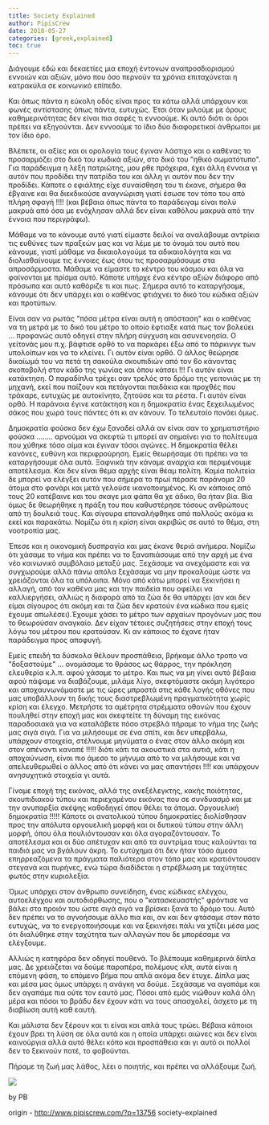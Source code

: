 ```yaml
---
title: Society Explained
author: PipisCrew
date: 2018-05-27
categories: [greek,explained]
toc: true
---
```


Διάγουμε εδώ και δεκαετίες μια εποχή έντονων αναπροσδιορισμού εννοιών και αξιών, μόνο που όσο περνούν τα χρόνια επιταχύνεται η κατρακύλα σε κοινωνικό επίπεδο.

Και όπως πάντα η εύκολη οδός είναι προς τα κάτω αλλά υπάρχουν και φωνές αντίστασης όπως πάντα, ευτυχώς. Έτσι όταν μιλούμε με όρους καθημερινότητας δεν είναι πια σαφές τι εννοούμε. Κι αυτό διότι οι όροι πρέπει να εξηγούνται. Δεν εννοούμε το ίδιο δύο διαφορετικοί άνθρωποι με τον ίδιο όρο.

Βλέπετε, οι αξίες και οι ορολογία τους έγιναν λάστιχο και ο καθένας το προσαρμόζει στο δικό του κωδικά αξιών, στο δικό του "ηθικό σωματότυπο". Για παράδειγμα η λέξη πατριώτης, μου ρθε πρόχειρα, έχει άλλη έννοια γι αυτόν που προδίδει την πατρίδα του και άλλη γι αυτόν που δεν την προδίδει. Κάποτε ο εφιάλτης είχε συναίσθηση του τι έκανε, σήμερα θα έβγαινε και θα διεκδικούσε αναγνώριση γιατί έσωσε τον τόπο του από πλήρη σφαγή !!!! (και βέβαια όπως πάντα το παράδειγαμ είναι πολύ μακρυά από όσα με ενόχλησαν αλλά δεν είναι καθόλου μακρυά από την έννοια που περιγράφω).

Μάθαμε να το κάνουμε αυτό γιατί είμαστε δειλοί να αναλάβουμε αντρίκια τις ευθύνες των πραξεών μας και να λέμε με το όνομά του αυτό που κάνουμε, γιατί μάθαμε να δικαιολογούμε τα αδικαιολόγητα και να διολισθαίνουμε τις έννοιες έως ότου τις προσαρμόσουμε στα απροσάρμοστα. Μάθαμε να είμαστε το κέντρο του κόσμου και όλα να φαίνονται με πρίσμα αυτό. Κάποτε υπήρχε ένα κέντρο αξιών διάφορο από πρόσωπα και αυτό καθόριζε τι και πως. Σήμερα αυτό το καταργήσαμε, κάνουμε ότι δεν υπάρχει και ο καθένας φτιάχνει το δικό του κώδικα αξιών και προτύπων.

Είναι σαν να ρωτάς "πόσα μέτρα είναι αυτή η απόσταση" και ο καθένας να τη μετρά με το δικό του μέτρο το οποίο έφτιαξε κατά πως τον βολεύει ... προφανώς αυτό οδηγεί στην πλήρη σύγχυση και ασυνενοησία. Ο γείτονάς μου π.χ. βάφτισε ορθό το να παρκάρει έξω από το πάρκινγκ των υπολοίπων και να το κλείνει. Γι αυτόν είναι ορθό. Ο άλλος θεώρησε δικαίωμά του να πετά τη σακούλα σκουπιδιών από τον 6ο κάνοντας σκοποβολή στον κάδο της γωνίας και όπου κάτσει !!! Γι αυτόν είναι κατάκτηση. Ο παραδίπλα τρέχει σαν τρελός στο δρόμο της γειτονιάς με τη μηχανή, εκεί που παίζουν και πετάγονται παιδάκια και προχθές που τράκαρε, ευτυχώς με αυτοκίνητο, ζητούσε και τα ρέστα. Γι αυτόν είναι ορθό. Η παράνοια έγινε κατάκτηση και η δημοκρατία ένας ξεχειλωμένος σάκος που χωρά τους πάντες ότι κι αν κάνουν. Το τελευταίο πονάει όμως.

Δημοκρατία φούσκα δεν έχω ξαναδεί αλλά αν είναι σαν το χρηματιστήριο φούσκα ........ αρνούμαι να σκεφτώ τι μπορεί αν σημαίνει για το πολίτευμα που χύθηκε τόσο αίμα και έγιναν τόσοι αγώνες. Η δημοκρατία θέλει κανόνες, ευθύνη και περιφρούρηση. Εμείς θεωρήσαμε ότι πρέπει να τα καταργήσουμε όλα αυτά. Ξαφνικά την κάναμε αναρχία και περιμένουμε αποτέλεσμα. Και δεν είναι θέμα αρχής είναι θέαμ πολίτη. Καμία πολιτεία δε μπορεί να ελέγξει αυτόν που σήμερα το πρωί πέρασε παράνομα 20 άτομα στο φανάρι και μετά γελούσε ικανοποιημένος. Κι αν κάποιος από τους 20 κατέβαινε και του σκαγε μια φάπα θα χε άδικο, θα ήταν βία. Βία όμως δε θεωρήθηκε η πράξη του που καθυστέρησε τόσους ανθρώπους από τη δουλειά τους. Και σίγουρα επαναλήφθηκε από πολλούς ακόμα κι εκεί και παρακάτω. Νομίζω ότι η κρίση είναι ακριβώς σε αυτό το θέμα, στη νοοτροπία μας.

Έπεσε και η οικονομική δυσπραγία και μας έκανε θεριά ανήμερα. Νομίζω ότι χάσαμε το νήμα και πρέπει να το ξαναπιάσουμε από την αρχή με ένα νέο κοινωνικό συμβόλαιο μεταξύ μας. Ξεχάσαμε να ανεχόμαστε και να συγχωρούμε αλλά πάνω απόλα ξεχάσαμε να μην προκαλούμε ώστε να χρειάζονται όλα τα υπόλοιπα. Μόνο από κάτω μπορεί να ξεκινήσει η αλλαγή, από τον καθένα μας και την παιδεία που οφείλει να καλλιεργήσει, αλλιώς η διαφορά από τα ζώα δε θα υπάρχει (αν και δεν είμαι σίγουρος ότι ακόμη και τα ζώα δεν κρατούν ένα κώδικα που εμείς έχουμε απωλέσει).Έχουμε χάσει το μέτρο των αρχαίων προγόνων μας που το θεωρούσαν αναγκαίο. Δεν είχαν τέτοιες συζητήσεις στην εποχή τους λόγω του μέτρου που κρατούσαν. Κι αν κάποιος το έχανε ήταν παράδειγμα προς αποφυγή.

Εμείς επειδή τα δύσκολα θέλουν προσπάθεια, βρήκαμε άλλο τροπο να "δοξαστούμε" … ονομάσαμε το θράσος ως θάρρος, την πρόκληση ελευθερία κ.λ.π. αφού χάσαμε το μέτρο. Και πως να μη γίνει αυτό βέβαια αφού πάψαμε να διαβάζουμε, μιλάμε λίγο, σκεφτόμαστε ακόμη λιγότερο και αποχαυνωνόμαστε με τις ώρες μπροστά στις κάθε λογής οθόνες που μας υποβάλλουν τη δικής τους διαστρεβλωμένη πραγματικότητα χωρίς κρίση και έλεγχο. Μετρήστε τα αμέτρητα στρέμματα οθονών που έχουν πουληθεί στην εποχή μας και σκεφτείτε τη δύναμη της εικόνας παραδοσιακά για να καταλάβετε πόσο στρεβλά πήραμε το νήμα της ζωής μας σιγά σιγά. Για να μιλήσουμε σε ένα σπίτι, και δεν υπερβάλω, υπάρχουν στοιχεία, στέλνουμε μηνύματα ο ένας στον άλλο ακόμη και στον απέναντι καναπέ !!!!! διότι κάτι τα ακουστικά στα αυτιά, κάτι η αποχαύνωση, είναι πιο άμεσο το μήνυμα από το να μιλήσουμε και να απελευθερωθεί ο άλλος από ότι κάνει να μας απαντήσει !!!! και υπάρχουν ανησυχητικά στοιχεία γι αυτά.

Γίναμε εποχή της εικόνας, αλλά της ανεξέλεγκτης, κακής ποιότητας, σκουπιδιακού τύπου και περιεχομένου εικόνας που σε συνδυασμό και με την ανυπαρξία σκέψης καθοδηγεί όπου θέλει τα άτομα. Οργουελική δημοκρατία !!!!!
Κάποτε οι ανατολικού τύπου δημοκρατίες διολίσθησαν προς την απόλυτα οργουελική μορφή και οι δυτικού τύπου στην άλλη μορφή, όπου όλα πουλιόντουσαν και όλα αγοραζόντουσαν. Το αποτέλεσμα και οι δύο απέτυχαν και από τα συντρίμια τους καλούνται τα παιδιά μας να βγάλουν άκρη. Το ευτύχημα ότι δεν ήταν τόσο άμεσα επηρρεαζόμενα τα πράγματα παλιότερα στον τόπο μας και κρατιόντουσαν στεγανά και πυρήνες, ενώ τώρα διαδίδεται η στρέβλωση με ταχύτητες φωτός στην κυριολεξία.

Όμως υπάρχει στον άνθρωπο συνείδηση, ένας κώδικας ελέγχου, αυτοελέγχου και αυτοδιόρθωσης, που ο "κατασκευαστής" φρόντισε να βάλει στο προιόν του ώστε σιγά σιγά να βρίσκει ξανά το δρόμο του. Αυτό δεν πρέπει να το αγνοήσουμε άλλο πια και, αν και δεν φτάσαμε στον πάτο ευτυχώς, να το ενεργοποιήσουμε και να ξεκινήσει πάλι να χτίζει μέσα μας ότι διαλύθηκε στην ταχύτητα των αλλαγών που δε μπορέσαμε να ελέγξουμε.

Αλλιώς η κατηφόρα δεν οδηγεί πουθενά. Το βλέπουμε καθημερινά δίπλα μας. Δε χρειάζεται να δούμε παραπέρα, πολέμους κλπ, αυτά είναι η επόμενη φάση, το επόμενο βήμα που απλά ακόμα δεν έτυχε. Δίπλα μας και μέσα μας όμως υπάρχει η ανάγκη να δούμε. Ξεχάσαμε να αγαπάμε και δεν αγαπάμε πια ούτε τον εαυτό μας. Πόσοι από εμάς νιώθουν καλά όλη μέρα και πόσοι το βράδυ δεν έχουν κάτι να τους απασχολεί, άσχετο με τη διαβίωση αυτή καθ εαυτή.

Και μάλιστα δεν ξέρουν και τι είναι και απλά τους τρώει. Βέβαια κάποιοι έχουν βρει τη λύση σε όλα αυτά και η οποία υπάρχει αιώνες και δεν είναι καινούργια αλλά αυτό θέλει κόπο και προσπάθεια και γι αυτό οι πολλοί δεν το ξεκινούν ποτέ, το φοβούνται.

Πήραμε τη ζωή μας λάθος, λέει ο ποιητής, και πρέπει να αλλάξουμε ζωή.

![](https://i.imgur.com/TmhW74e.png)

by PB

origin - http://www.pipiscrew.com/?p=13756 society-explained